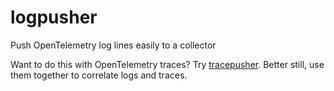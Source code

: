 # logpusher
Push OpenTelemetry log lines easily to a collector

Want to do this with OpenTelemetry traces? Try [tracepusher](http://agardnerit.github.io/tracepusher/). Better still, use them together to correlate logs and traces.
